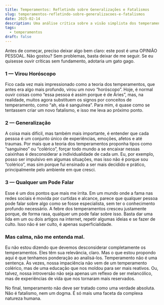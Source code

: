 ```yaml
---
title: Temperamentos: Refletindo sobre Generalizações e Fatalismos
slug: temperamentos-refletindo-sobre-generalizacoes-e-fatalismos
date: 2025-02-14
description: Uma análise crítica sobre a visão simplista dos temperamentos e suas implicações na compreensão humana.
tags:
  - temperamentos
draft: false
---
```


Antes de começar, preciso deixar algo bem claro: este post é uma OPINIÃO PESSOAL. Não gostou? Sem problemas, basta deixar de me seguir. Se eu quisesse ouvir críticas sem fundamento, adotaria um gato gago.

### 1 — Virou Horóscopo

Fico cada vez mais impressionado como a teoria dos temperamentos, que antes era algo mais profundo, virou um novo “horóscopo”. Hoje, é normal ouvir coisas como “essa pessoa é assim porque é de Áries”, mas, na realidade, muitos agora substituem os signos por conceitos de temperamento, como “ah, ela é sanguínea”. Para mim, é quase como se tentassem criar um novo fatalismo, e isso me leva ao próximo ponto.

### 2 — Generalização

A coisa mais difícil, mas também mais importante, é entender que cada pessoa é um conjunto único de experiências, emoções, afetos e até traumas. Por mais que a teoria dos temperamentos proponha tipos como “sanguíneo” ou “colérico”, forçar todo mundo a se encaixar nessas caixinhas é desconsiderar a individualidade de cada um. Eu, por exemplo, posso ser impulsivo em algumas situações, mas isso não é porque sou “colérico”, mas sim porque fui ensinado a ser mais decidido e prático, principalmente pelo ambiente em que cresci.

### 3 — Qualquer um Pode Falar

Esse é um dos pontos que mais me irrita. Em um mundo onde a fama nas redes sociais é movida por curtidas e alcance, parece que qualquer pessoa pode falar sobre algo como se fosse especialista, sem ter o conhecimento profundo necessário. A febre dos temperamentos cresceu justamente porque, de forma rasa, qualquer um pode falar sobre isso. Basta dar uma lida em um ou dois artigos na internet, repetir algumas ideias e se fazer de culto. Isso não é ser culto, é apenas superficialidade.

### Mas calma, não me entenda mal.

Eu não estou dizendo que devemos desconsiderar completamente os temperamentos. Eles têm sua relevância, claro. Mas o que estou propondo aqui é que tenhamos ponderação ao analisá-los. Temperamento não é uma sentença. Às vezes, nossa impaciência não vem de um temperamento colérico, mas de uma educação que nos moldou para ser mais reativos. Ou, talvez, nossa introversão não seja apenas um reflexo de ser melancólico, mas de experiências de vida que nos tornaram mais reservados.

No final, temperamento não deve ser tratado como uma verdade absoluta. Não é fatalismo, nem um dogma. É só mais uma faceta da complexa natureza humana.